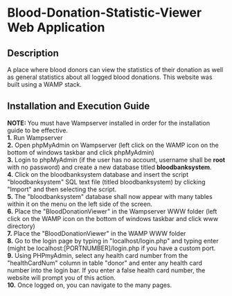 <h1> Blood-Donation-Statistic-Viewer Web Application </h1>

<h2> Description </h2> 
A place where blood donors can view the statistics of their donation as well as general statistics about all logged blood donations. This website was built using a WAMP stack.

<h2> Installation and Execution Guide </h2>
</div> <b> NOTE: </b> You must have Wampserver installed in order for the installation guide to be effective. </div>

<div> <b> 1.</b> Run Wampserver </div>

<div> <b> 2.</b> Open phpMyAdmin on Wampserver (left click on the WAMP icon on the bottom of windows taskbar and click phpMyAdmin) </div>
<div> <b> 3.</b> Login to phpMyAdmin (if the user has no account, username shall be <b>root</b> with no password) and create a new database titled <b>bloodbanksystem</b>. </div>
<div> <b> 4.</b> Click on the bloodbanksystem database and insert the script "bloodbanksystem" SQL text file (titled bloodbanksystem) by clicking "Import" and then selecting the script. </div>
<div> <b> 5.</b> The "bloodbanksystem" database shall now appear with many tables within it on the menu on the left side of the screen. </div>
<div> <b> 6.</b> Place the "BloodDonationViewer" in the Wampserver WWW folder (left click on the WAMP icon on the bottom of windows taskbar and click www directory) </div>
<div> <b> 7.</b> Place the "BloodDonationViewer" in the WAMP WWW folder </div>
<div> <b> 8.</b> Go to the login page by typing in "localhost/login.php" and typing enter (might be localhost:[PORTNUMBER]/login.php if you have a custom port. </div>
<div> <b> 9.</b> Using PHPmyAdmin, select any health card number from the "healthCardNum" column in table "donor" and enter any health card number into the login bar. If you enter a false health card number, the website will prompt you of this action. </div>
<div> <b> 10.</b> Once logged on, you can navigate to the many pages. </div>

